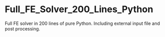 # Full_FE_Solver_200_Lines_Python
Full FE solver in 200 lines of pure Python. Including external input file and post processing.
